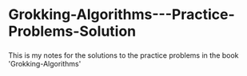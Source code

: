# Grokking-Algorithms---Practice-Problems-Solution
###
This is my notes for the solutions to the practice problems in the book 'Grokking-Algorithms' 
###
